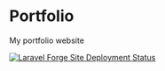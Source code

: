 # Portfolio
My portfolio website

[![Laravel Forge Site Deployment Status](https://img.shields.io/endpoint?url=https%3A%2F%2Fforge.laravel.com%2Fsite-badges%2F696b4a80-d051-4de9-8f37-407037606b08&style=plastic)](https://forge.laravel.com/servers/777256/sites/2310758)
